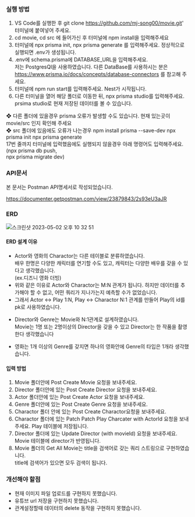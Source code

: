 ### 실행 방법

1.  VS Code를 실행한 후 git clone https://github.com/mj-song00/movie.git' 터미널에 붙여넣어 주세요.
2.  cd movie, cd src 에 들어가신 후 터미널에 npm install을 입력해주세요
3.  터미널에 npx prisma init,
    npx prisma generate
    를 입력해주세요. 정상적으로 실행되면 .env가 생성됩니다.
4.  .env에 schema.prisma에 DATABASE_URL을 입력해주세요.<br>
    저는 PostgresQl을 사용하였습니다. 다른 DataBase를 사용하시는 분은 https://www.prisma.io/docs/concepts/database-connectors 를 참고해 주세요.
5.  터미널에 npm run start를 입력해주세요. Nest가 시작됩니다.
6.  다른 터미널을 열어 해당 폴더로 이동한 뒤, npx prisma studio를 입력해주세요.<br> prsima studio로 현재 저장된 데이터를 볼 수 있습니다.

❖ 다른 폴더에 있을경우 prisma 오류가 발생할 수도 있습니다. 현재 있는곳이 movie/src 인지 확인해 주세요<br>
❖ src 폴더에 있음에도 오류가 나는경우
npm install prisma --save-dev
npx prisma init
npx prisma generate<br>
17번 줄까지 터미널에 입력했음에도 실행되지 않을경우 아래 명령어도 입력해주세요.
<br>(npx prisma db push, <br> npx prisma migrate dev)

### API문서

본 문서는 Postman API명세서로 작성되었습니다.

https://documenter.getpostman.com/view/23879843/2s93eU3aJR

### ERD

![스크린샷 2023-05-02 오후 10 32 51](https://user-images.githubusercontent.com/104669297/235681722-2720f63b-8aff-4ee9-bfbf-d5ba451b20c7.png)

#### ERD 설계 이유

- Actor와 영화의 Charactor는 다른 테이블로 분류하였습니다.<br> 배우 한명은 다양한 캐릭터를 연기할 수도 있고, 캐릭터는 다양한 배우를 갖을 수 있다고 생각했습니다.<br>(ex.디즈니 영화 더빙)
- 위와 같은 이유로 Actor와 Charactor는 M:N 관계가 됩니다. 하지만 데이터를 추가해야 할 수 없고, 어떤 쿼리가 지나가는지 예측할 수가 없었습니다.
- 그래서 Actor <-> Play 1:N, Play <-> Charactor N:1 관계를 만들어 Play의 id를 pk로 사용하였습니다. <p>
- Director와 Genre는 Movie와 N:1관계로 설계하였습니다.<br> Movie는 1명 또는 2명이상의 Director을 갖을 수 있고 Director는 한 작품을 촬영한다 생각했습니다<p>
- 영화는 1개 이상의 Genre를 갖지면 하나의 영화안에 Genre의 타입은 1개라 생각했습니다.

#### 입력 방법 <p>

1. Movie 폴더안에 Post Create Movie 요청을 보내주세요.
2. Director 폴더안에 있는 Post Create Director 요청을 보내주세요.
3. Actor 폴더안에 있는 Post Create Actor 요청을 보내주세요.
4. Genre 폴더안에 있는 Post Create Genre 요청을 보내주세요.
5. Charactor 폴더 안에 있는 Post Create Charactor요청을 보내주세요.
6. Charactor 폴더에 있는 Patch Patch Play Charcater with ActorId 요청을 보내주세요. Play 테이블에 저장됩니다.
7. Director 폴더에 있는 Update Director (with movieId) 요청을 보내주세요.<br> Movie 테이블에 director가 반영됩니다.
8. Movie 폴더의 Get All Movie는 title을 검색어로 갖는 쿼리 스트링으로 구현하였습니다.<br> title에 검색어가 있으면 모두 검색이 됩니다.

### 개선해야 할점
- 현재 이미지 파일 업로드를 구현하지 못했습니다.
- 유튜브 url 저장을 구현하지 못했습니다.
- 관계설정할때 데이터의 delete 동작을 구현하지 못했습니다. 
